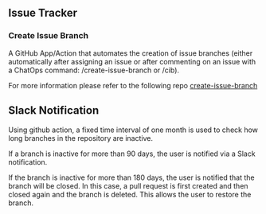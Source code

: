 ## Issue Tracker
### Create Issue Branch
A GitHub App/Action that automates the creation of issue branches (either automatically after assigning an issue or after commenting on an issue with a ChatOps command: /create-issue-branch or /cib).

For more information please refer to the following repo [create-issue-branch](https://github.com/robvanderleek/create-issue-branch) 
## Slack Notification 

Using github action, a fixed time interval of one month is used to check how long branches in the repository are inactive.

If a branch is inactive for more than 90 days, the user is notified via a Slack notification.

If the branch is inactive for more than 180 days, the user is notified that the branch will be closed. In this case, a pull request is first created and then closed again and the branch is deleted. This allows the user to restore the branch.

